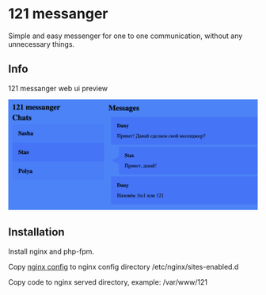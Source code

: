 # 121 messanger
Simple and easy messenger for one to one communication, without any unnecessary things.

## Info
121 messanger web ui preview

![screenshots](./images/example.png)

## Installation

Install nginx and php-fpm.

Copy [nginx config](./config/121.example.com.conf) to nginx config directory /etc/nginx/sites-enabled.d

Copy code to nginx served directory, example: /var/www/121